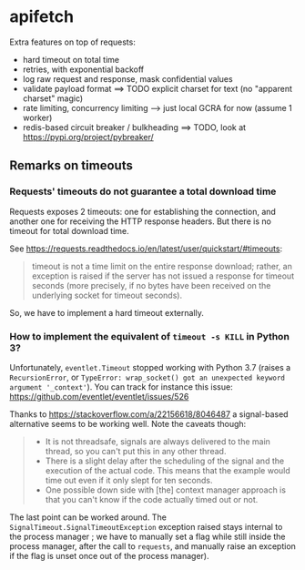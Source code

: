 # apifetch

Extra features on top of requests:
 * hard timeout on total time
 * retries, with exponential backoff
 * log raw request and response, mask confidential values
 * validate payload format ==> TODO explicit charset for text (no "apparent charset" magic)
 * rate limiting, concurrency limiting --> just local GCRA for now (assume 1 worker)
 * redis-based circuit breaker / bulkheading ==> TODO, look at https://pypi.org/project/pybreaker/


## Remarks on timeouts


### Requests' timeouts do not guarantee a total download time

Requests exposes 2 timeouts: one for establishing the connection, and another one
for receiving the HTTP response headers. But there is no timeout for total
download time.


See https://requests.readthedocs.io/en/latest/user/quickstart/#timeouts:
> timeout is not a time limit on the entire response download; rather, an exception
> is raised if the server has not issued a response for timeout seconds (more precisely,
> if no bytes have been received on the underlying socket for timeout seconds).


So, we have to implement a hard timeout externally.

### How to implement the equivalent of `timeout -s KILL` in Python 3?

Unfortunately, `eventlet.Timeout` stopped working with Python 3.7 (raises a `RecursionError`,
or `TypeError: wrap_socket() got an unexpected keyword argument '_context'`).
You can track for instance this issue: https://github.com/eventlet/eventlet/issues/526

Thanks to https://stackoverflow.com/a/22156618/8046487 a signal-based alternative
seems to be working well. Note the caveats though:

> * It is not threadsafe, signals are always delivered to the main thread, so you can't put this in any other thread.
> * There is a slight delay after the scheduling of the signal and the execution of the actual code. This means that the example would time out even if it only slept for ten seconds.
> * One possible down side with [the] context manager approach is that you can't know if the code actually timed out or not.


The last point can be worked around. The `SignalTimeout.SignalTimeoutException`
exception raised stays internal to the process manager ; we have to manually
set a flag while still inside the process manager, after the call to `requests`, and
manually raise an exception if the flag is unset once out of the process manager).
